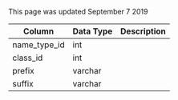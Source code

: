 This page was updated September 7 2019

| Column       | Data Type | Description |
| ------------ | --------- | ----------- |
| name_type_id | int       |             |
| class_id     | int       |             |
| prefix       | varchar   |             |
| suffix       | varchar   |             |
